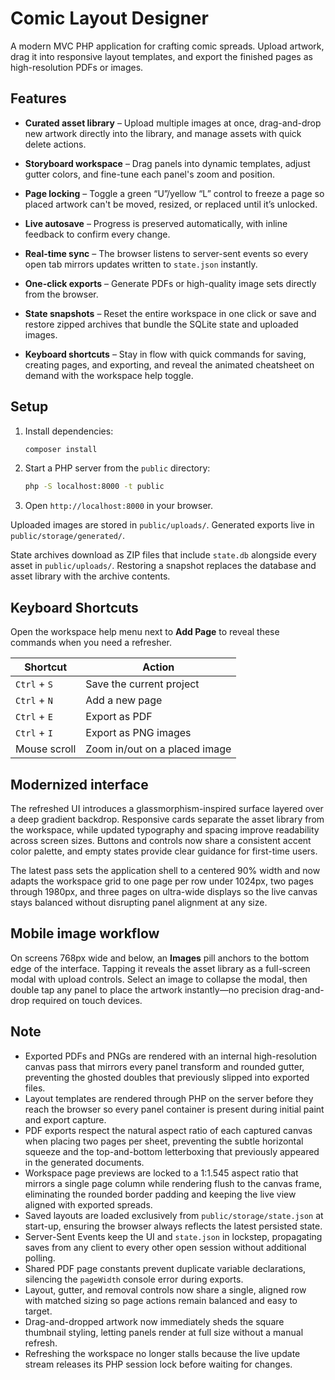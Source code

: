 # Comic Layout Designer

A modern MVC PHP application for crafting comic spreads. Upload artwork, drag it into responsive layout templates, and export the finished pages as high-resolution PDFs or images.

## Features

- **Curated asset library** – Upload multiple images at once, drag-and-drop new artwork directly into the library, and manage assets with quick delete actions.
- **Storyboard workspace** – Drag panels into dynamic templates, adjust gutter colors, and fine-tune each panel's zoom and position.
- **Page locking** – Toggle a green “U”/yellow “L” control to freeze a page so placed artwork can't be moved, resized, or replaced until it’s unlocked.
- **Live autosave** – Progress is preserved automatically, with inline feedback to confirm every change.
- **Real-time sync** – The browser listens to server-sent events so every open tab mirrors updates written to `state.json` instantly.
- **One-click exports** – Generate PDFs or high-quality image sets directly from the browser.

- **State snapshots** – Reset the entire workspace in one click or save and restore zipped archives that bundle the SQLite state and uploaded images.
- **Keyboard shortcuts** – Stay in flow with quick commands for saving, creating pages, and exporting, and reveal the animated cheatsheet on demand with the workspace help toggle.

## Setup

1. Install dependencies:
   ```bash
   composer install
   ```
2. Start a PHP server from the `public` directory:
   ```bash
   php -S localhost:8000 -t public
   ```
3. Open `http://localhost:8000` in your browser.

Uploaded images are stored in `public/uploads/`. Generated exports live in `public/storage/generated/`.

State archives download as ZIP files that include `state.db` alongside every asset in `public/uploads/`. Restoring a snapshot replaces the database and asset library with the archive contents.

## Keyboard Shortcuts

Open the workspace help menu next to **Add Page** to reveal these commands when you need a refresher.

| Shortcut | Action |
| --- | --- |
| `Ctrl` + `S` | Save the current project |
| `Ctrl` + `N` | Add a new page |
| `Ctrl` + `E` | Export as PDF |
| `Ctrl` + `I` | Export as PNG images |
| Mouse scroll | Zoom in/out on a placed image |

## Modernized interface

The refreshed UI introduces a glassmorphism-inspired surface layered over a deep gradient backdrop. Responsive cards separate the asset library from the workspace, while updated typography and spacing improve readability across screen sizes. Buttons and controls now share a consistent accent color palette, and empty states provide clear guidance for first-time users.

The latest pass sets the application shell to a centered 90% width and now adapts the workspace grid to one page per row under 1024px, two pages through 1980px, and three pages on ultra-wide displays so the live canvas stays balanced without disrupting panel alignment at any size.

## Mobile image workflow

On screens 768px wide and below, an **Images** pill anchors to the bottom edge of the interface. Tapping it reveals the asset library as a full-screen modal with upload controls. Select an image to collapse the modal, then double tap any panel to place the artwork instantly—no precision drag-and-drop required on touch devices.

## Note
* Exported PDFs and PNGs are rendered with an internal high-resolution canvas pass that mirrors every panel transform and rounded gutter, preventing the ghosted doubles that previously slipped into exported files.
* Layout templates are rendered through PHP on the server before they reach the browser so every panel container is present during initial paint and export capture.
* PDF exports respect the natural aspect ratio of each captured canvas when placing two pages per sheet, preventing the subtle horizontal squeeze and the top-and-bottom letterboxing that previously appeared in the generated documents.
* Workspace page previews are locked to a 1:1.545 aspect ratio that mirrors a single page column while rendering flush to the canvas frame, eliminating the rounded border padding and keeping the live view aligned with exported spreads.
* Saved layouts are loaded exclusively from `public/storage/state.json` at start-up, ensuring the browser always reflects the latest persisted state.
* Server-Sent Events keep the UI and `state.json` in lockstep, propagating saves from any client to every other open session without additional polling.
* Shared PDF page constants prevent duplicate variable declarations, silencing the `pageWidth` console error during exports.
* Layout, gutter, and removal controls now share a single, aligned row with matched sizing so page actions remain balanced and easy to target.
* Drag-and-dropped artwork now immediately sheds the square thumbnail styling, letting panels render at full size without a manual refresh.
* Refreshing the workspace no longer stalls because the live update stream releases its PHP session lock before waiting for changes.
